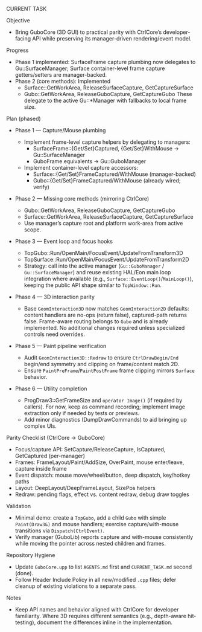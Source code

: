 CURRENT TASK

Objective
- Bring GuboCore (3D GUI) to practical parity with CtrlCore’s developer-facing API while preserving its manager-driven rendering/event model.

Progress
- Phase 1 implemented: SurfaceFrame capture plumbing now delegates to Gu::SurfaceManager; Surface container-level frame capture getters/setters are manager-backed.
- Phase 2 (core methods): Implemented
  - Surface::GetWorkArea, ReleaseSurfaceCapture, GetCaptureSurface
  - Gubo::GetWorkArea, ReleaseGuboCapture, GetCaptureGubo
  These delegate to the active Gu::*Manager with fallbacks to local frame size.

Plan (phased)
- Phase 1 — Capture/Mouse plumbing
  - Implement frame-level capture helpers by delegating to managers:
    - SurfaceFrame::{Get/Set}Captured, {Get/Set}WithMouse -> Gu::SurfaceManager
    - GuboFrame equivalents -> Gu::GuboManager
  - Implement container-level capture accessors:
    - Surface::{Get/Set}FrameCaptured/WithMouse (manager-backed)
    - Gubo::{Get/Set}FrameCaptured/WithMouse (already wired; verify)

- Phase 2 — Missing core methods (mirroring CtrlCore)
  - Gubo::GetWorkArea, ReleaseGuboCapture, GetCaptureGubo
  - Surface::GetWorkArea, ReleaseSurfaceCapture, GetCaptureSurface
  - Use manager’s capture root and platform work-area from active scope.

- Phase 3 — Event loop and focus hooks
  - TopGubo::Run/OpenMain/FocusEvent/UpdateFromTransform3D
  - TopSurface::Run/OpenMain/FocusEvent/UpdateFromTransform2D
  - Strategy: call into the active manager (`Gu::GuboManager` / `Gu::SurfaceManager`) and reuse existing HAL/Eon main loop integration where available (e.g., `Surface::EventLoop()`/`MainLoop()`), keeping the public API shape similar to `TopWindow::Run`.

- Phase 4 — 3D interaction parity
  - Base `GeomInteraction3D` now matches `GeomInteraction2D` defaults: content handlers are no-ops (return false), captured-path returns false. Frame-aware routing belongs to `Gubo` and is already implemented. No additional changes required unless specialized controls need overrides.

- Phase 5 — Paint pipeline verification
  - Audit `GeomInteraction3D::Redraw` to ensure `CtrlDrawBegin/End` begin/end symmetry and clipping on frame/content match 2D.
  - Ensure `PaintPreFrame`/`PaintPostFrame` frame clipping mirrors `Surface` behavior.

- Phase 6 — Utility completion
  - ProgDraw3::GetFrameSize and `operator Image()` (if required by callers). For now, keep as command recording; implement image extraction only if needed by tests or previews.
  - Add minor diagnostics (DumpDrawCommands) to aid bringing up complex UIs.

Parity Checklist (CtrlCore → GuboCore)
- Focus/capture API: SetCapture/ReleaseCapture, IsCaptured, GetCaptured (per-manager)
- Frames: FrameLayout/Paint/AddSize, OverPaint, mouse enter/leave, capture inside frame
- Event dispatch: mouse move/wheel/button, deep dispatch, key/hotkey paths
- Layout: DeepLayout/DeepFrameLayout, SizePos helpers
- Redraw: pending flags, effect vs. content redraw, debug draw toggles

Validation
- Minimal demo: create a `TopGubo`, add a child `Gubo` with simple `Paint(Draw3&)` and mouse handlers; exercise capture/with-mouse transitions via `Dispatch(CtrlEvent)`.
- Verify manager (GuboLib) reports capture and with-mouse consistently while moving the pointer across nested children and frames.

Repository Hygiene
- Update `GuboCore.upp` to list `AGENTS.md` first and `CURRENT_TASK.md` second (done).
- Follow Header Include Policy in all new/modified `.cpp` files; defer cleanup of existing violations to a separate pass.

Notes
- Keep API names and behavior aligned with CtrlCore for developer familiarity. Where 3D requires different semantics (e.g., depth-aware hit-testing), document the differences inline in the implementation.
